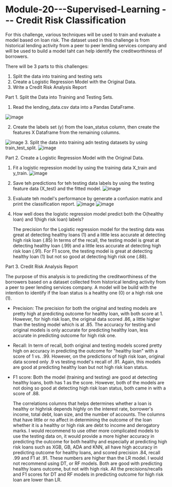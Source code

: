 # Module-20---Supervised-Learning --- Credit Risk Classification 

For this challenge, various techniques will be used to train and evaluate a model based on loan risk. The dataset used in this challenge is from historical lending activity from a peer to peer lending services company and will be used to build a model taht can help identify the creditworthiness of borrowers. 

There will be 3 parts to this challenges: 

1) Split the data into training and testing sets
2) Create a Logistic Regression Model with the Original Data.
3) Write a Credit Risk Analysis Report


Part 1. Split the Data into Training and Testing Sets. 
  1. Read the lending_data.csv data into a Pandas DataFrame.
    

![image](https://github.com/AnnLy2023/Module-20---Supervised-Learning/assets/129100456/7ca9a545-cdf6-40ee-9b0c-8512ebe652a7)

  2. Create the labels set (y) from the loan_status column, then create the features X Dataframe from the remaining columns.
     
![image](https://github.com/AnnLy2023/Module-20---Supervised-Learning/assets/129100456/6fa32ba6-2305-40ce-9124-ac84750f4bdc)
  3. Split the data into training adn testing datasets by using train_test_split.
  ![image](https://github.com/AnnLy2023/Module-20---Supervised-Learning/assets/129100456/c069e35b-d225-4cd1-a737-00836d4be968)


Part 2. Create a Logistic Regression Model with the Original Data. 
  1. Fit a logistic regression model by using the training data X_train and y_train.
  ![image](https://github.com/AnnLy2023/Module-20---Supervised-Learning/assets/129100456/ed9242d5-d03d-4e11-928d-12c5f467ba7e)
  2. Save teh predictions for teh testing data labels by using the testing feature data (X_test) and the fitted model.
  ![image](https://github.com/AnnLy2023/Module-20---Supervised-Learning/assets/129100456/75a70705-8e15-48f9-ae8b-cfe342fc9187)
  3. Evaluate teh model's performance by generate a confusion matrix and print the classification report.
     ![image](https://github.com/AnnLy2023/Module-20---Supervised-Learning/assets/129100456/5a716fd9-3414-4d14-8952-641beed50b4f)
     ![image](https://github.com/AnnLy2023/Module-20---Supervised-Learning/assets/129100456/41d8b314-7477-4886-ac8f-9e1dc115f99d)
  4. How well does the logistic regression model predict both the O(healthy loan) and 1(high risk loan) labels?

     The precision for the Logistic regression model for the testing data was great at detecting healthy loans (1) and a little less accurate at detecting high risk loan (.85) In terms of the recall, the testing model is great at detecting healthy loan (.99) and a little less accurate at detecting high risk loan (.91). For F1 score, the testing model is great at detecting healthy loan (1) but not so good at detecting high risk one (.88).

Part 3. Credit Risk Analysis Report

  The purpose of this analysis is to predicting the creditworthiness of the borrowers based on a dataset collected from historical lending activity from a peer to peer lending services company. A model will be build with the intention to identify if the loan status is a healthy one (0) or a high risk one (1). 
  - Precision: The precision for both the original and testing models are pretty high at predicting outcome for healthy loan, with both score at 1. However, for high risk loan, the original data scored .86, a little higher than the testing model which is at .85. The accuracy for testing and original models is only accurate for predicting healthy loan, less accurate in predicting outcome for high risk one.
  - Recall: In term of recall, both original and testing models scored pretty high on accuracy in predicting the outcome for "healthy loan" with a score of 1 vs. .99. However, on the predictions of high risk loan, original data scored only .9 vs testing model's recall of .91. Again, this models are good at predicting healthy loan but not high risk loan status.
  - F1 score: Both the model (training and testing) are good at detecting healthy loans, both has 1 as the score. However, both of the models are not doing so good at detecting high risk loan status, both came in with a score of .88.

    The correlations columns that helps determines whether a loan is healthy or highrisk depends highly on the interest rate, borrower's income, total debt, loan size, and the number of accounts. The columns that have little or no affect in determining the outcome of the loan whether it is a healthy or high risk are debt to income and derogatory marks. 
    I would recommend to use other more complicated models to use the testing data on, it would provide a more higher accuracy in predicting the outcome for both healthy and especially at predicting high risk loans such as XGB, GB, ADA and KNN, all have high accuracy in predicting outcome for healthy loans, and scored precision .84, recall .99 and F1 at .91. These numbers are higher than the LR model. I would not recommend using DT, or RF models. Both are good with predicting healthy loans outcome, but not with high risk. All the precisions/recalls and F1 scores for DT and RF models in predicting outcome for high risk loan are lower than LR.




     

 
   


